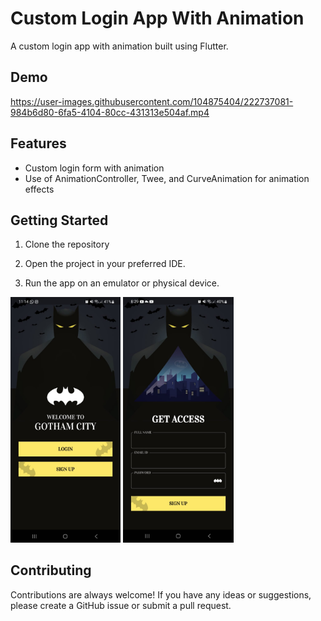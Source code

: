 # Custom Login App With Animation

A custom login app with animation built using Flutter. 

## Demo

https://user-images.githubusercontent.com/104875404/222737081-984b6d80-6fa5-4104-80cc-431313e504af.mp4


## Features

- Custom login form with animation
- Use of AnimationController, Twee, and CurveAnimation for animation effects


## Getting Started

1. Clone the repository

2. Open the project in your preferred IDE.

3. Run the app on an emulator or physical device.

<p float="left">
<img src="web/icons/image_1.jpeg" width="35%" height="40%">
<img src="web/icons/image_2.jpeg" width="35%" height="40%">

## Contributing

Contributions are always welcome! If you have any ideas or suggestions, please create a GitHub issue or submit a pull request.
